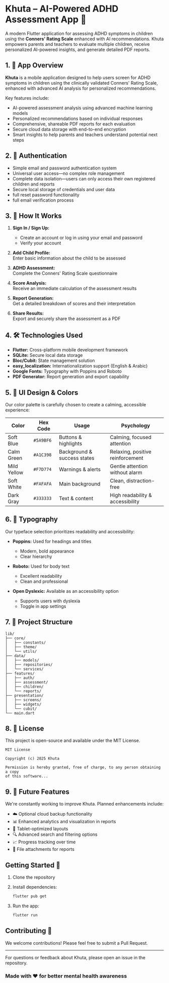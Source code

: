 # Khuta – AI-Powered ADHD Assessment App 🧠

A modern Flutter application for assessing ADHD symptoms in children using the **Conners' Rating Scale** enhanced with AI recommendations. Khuta empowers parents and teachers to evaluate multiple children, receive personalized AI-powered insights, and generate detailed PDF reports.

## 1. 📱 App Overview

**Khuta** is a mobile application designed to help users screen for ADHD symptoms in children using the clinically validated Conners' Rating Scale, enhanced with advanced AI analysis for personalized recommendations.

Key features include:

- AI-powered assessment analysis using advanced machine learning models
- Personalized recommendations based on individual responses
- Comprehensive, shareable PDF reports for each evaluation
- Secure cloud data storage with end-to-end encryption
- Smart insights to help parents and teachers understand potential next steps

## 2. 🔐 Authentication

- Simple email and password authentication system
- Universal user access—no complex role management
- Complete data isolation—users can only access their own registered children and reports
- Secure local storage of credentials and user data
- full reset password functionality
- full email verification process

## 3. 🧠 How It Works

1. **Sign In / Sign Up:**  
   - Create an account or log in using your email and password
   - Verify your account

2. **Add Child Profile:**  
   Enter basic information about the child to be assessed

3. **ADHD Assessment:**  
   Complete the Conners' Rating Scale questionnaire

4. **Score Analysis:**  
   Receive an immediate calculation of the assessment results

5. **Report Generation:**  
   Get a detailed breakdown of scores and their interpretation

6. **Share Results:**  
   Export and securely share the assessment as a PDF

## 4. 🛠️ Technologies Used

- **Flutter:** Cross-platform mobile development framework
- **SQLite:** Secure local data storage
- **Bloc/Cubit:** State management solution
- **easy_localization:** Internationalization support (English & Arabic)
- **Google Fonts:** Typography with Poppins and Roboto
- **PDF Generator:** Report generation and export capability

## 5. 🎨 UI Design & Colors

Our color palette is carefully chosen to create a calming, accessible experience:

| Color        | Hex Code  | Usage                          | Psychology                        |
|-------------|-----------|--------------------------------|-----------------------------------|
| Soft Blue   | `#5A9BF6` | Buttons & highlights          | Calming, focused attention        |
| Calm Green  | `#A1C398` | Background & success states    | Relaxing, positive reinforcement  |
| Mild Yellow | `#F7D774` | Warnings & alerts             | Gentle attention without alarm    |
| Soft White  | `#FAFAFA` | Main background               | Clean, distraction-free           |
| Dark Gray   | `#333333` | Text & content                | High readability & accessibility  |

## 6. 📝 Typography

Our typeface selection prioritizes readability and accessibility:

- **Poppins:** Used for headings and titles
  - Modern, bold appearance
  - Clear hierarchy

- **Roboto:** Used for body text
  - Excellent readability
  - Clean and professional

- **Open Dyslexic:** Available as an accessibility option
  - Supports users with dyslexia
  - Toggle in app settings

## 7. 📂 Project Structure

```
lib/
├── core/
│   ├── constants/
│   ├── theme/
│   └── utils/
├── data/
│   ├── models/
│   ├── repositories/
│   └── services/
├── features/
│   ├── auth/
│   ├── assessment/
│   ├── children/
│   └── reports/
├── presentation/
│   ├── screens/
│   ├── widgets/
│   └── cubit/
└── main.dart
```

## 8. 📄 License

This project is open-source and available under the MIT License.

```
MIT License

Copyright (c) 2025 Khuta

Permission is hereby granted, free of charge, to any person obtaining a copy
of this software...
```

## 9. 🚀 Future Features

We're constantly working to improve Khuta. Planned enhancements include:

- ☁️ Optional cloud backup functionality
- 📊 Enhanced analytics and visualization in reports
- 📱 Tablet-optimized layouts
- 🔍 Advanced search and filtering options
- 📈 Progress tracking over time
- 📎 File attachments for reports

## Getting Started 🚀

1. Clone the repository
2. Install dependencies:

   ```bash
   flutter pub get
   ```

3. Run the app:

   ```bash
   flutter run
   ```

## Contributing 🤝

We welcome contributions! Please feel free to submit a Pull Request.

---

For questions or feedback about Khuta, please open an issue in the repository.

### Made with ❤️ for better mental health awareness
